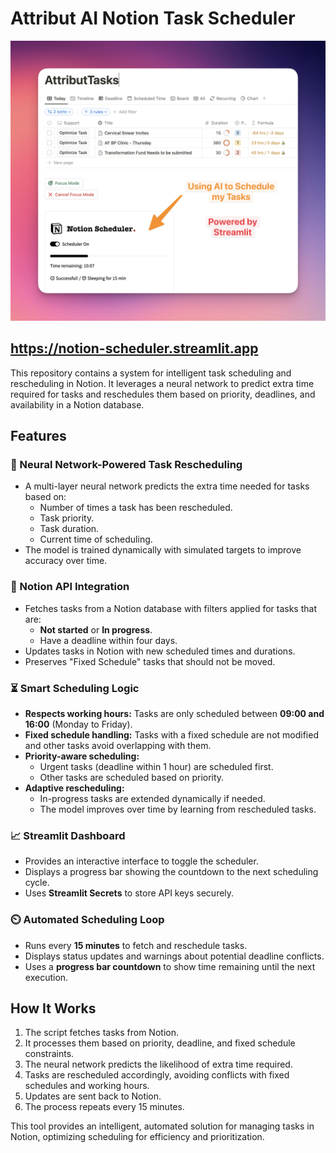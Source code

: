 # Attribut AI Notion Task Scheduler

![image](images/streamlit.png)

## https://notion-scheduler.streamlit.app


This repository contains a system for intelligent task scheduling and rescheduling in Notion. It leverages a neural network to predict extra time required for tasks and reschedules them based on priority, deadlines, and availability in a Notion database.

## Features

### 🧠 Neural Network-Powered Task Rescheduling
- A multi-layer neural network predicts the extra time needed for tasks based on:
  - Number of times a task has been rescheduled.
  - Task priority.
  - Task duration.
  - Current time of scheduling.
- The model is trained dynamically with simulated targets to improve accuracy over time.

### 📅 Notion API Integration
- Fetches tasks from a Notion database with filters applied for tasks that are:
  - **Not started** or **In progress**.
  - Have a deadline within four days.
- Updates tasks in Notion with new scheduled times and durations.
- Preserves "Fixed Schedule" tasks that should not be moved.

### ⏳ Smart Scheduling Logic
- **Respects working hours:** Tasks are only scheduled between **09:00 and 16:00** (Monday to Friday).
- **Fixed schedule handling:** Tasks with a fixed schedule are not modified and other tasks avoid overlapping with them.
- **Priority-aware scheduling:**
  - Urgent tasks (deadline within 1 hour) are scheduled first.
  - Other tasks are scheduled based on priority.
- **Adaptive rescheduling:**
  - In-progress tasks are extended dynamically if needed.
  - The model improves over time by learning from rescheduled tasks.

### 📈 Streamlit Dashboard
- Provides an interactive interface to toggle the scheduler.
- Displays a progress bar showing the countdown to the next scheduling cycle.
- Uses **Streamlit Secrets** to store API keys securely.

### ⏲️ Automated Scheduling Loop
- Runs every **15 minutes** to fetch and reschedule tasks.
- Displays status updates and warnings about potential deadline conflicts.
- Uses a **progress bar countdown** to show time remaining until the next execution.

## How It Works
1. The script fetches tasks from Notion.
2. It processes them based on priority, deadline, and fixed schedule constraints.
3. The neural network predicts the likelihood of extra time required.
4. Tasks are rescheduled accordingly, avoiding conflicts with fixed schedules and working hours.
5. Updates are sent back to Notion.
6. The process repeats every 15 minutes.

This tool provides an intelligent, automated solution for managing tasks in Notion, optimizing scheduling for efficiency and prioritization.
